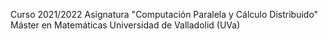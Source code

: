 Curso 2021/2022
Asignatura "Computación Paralela y Cálculo Distribuido"
Máster en Matemáticas
Universidad de Valladolid (UVa)
